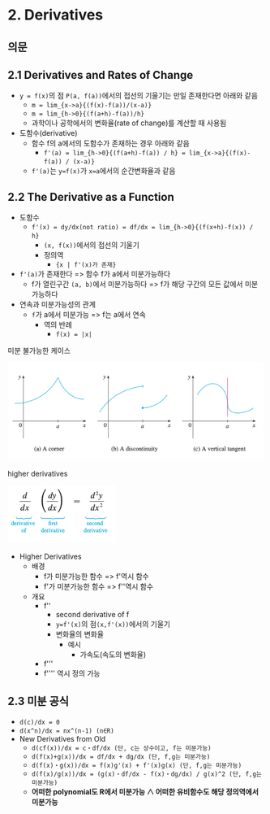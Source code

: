 # 2. Derivatives

## 의문

## 2.1 Derivatives and Rates of Change

- `y = f(x)`의 점 `P(a, f(a))`에서의 접선의 기울기는 만일 존재한다면 아래와 같음
  - `m = lim_{x->a}{(f(x)-f(a))/(x-a)}`
  - `m = lim_{h->0}{(f(a+h)-f(a))/h}`
  - 과학이나 공학에서의 변화율(rate of change)를 계산할 때 사용됨
- 도함수(derivative)
  - 함수 f의 a에서의 도함수가 존재하는 경우 아래와 같음
    - `f'(a) = lim_{h->0}{(f(a+h)-f(a)) / h} = lim_{x->a}{(f(x)-f(a)) / (x-a)}`
  - `f'(a)`는 `y=f(x)`가 `x=a`에서의 순간변화율과 같음

## 2.2 The Derivative as a Function

- 도함수
  - `f'(x) = dy/dx(not ratio) = df/dx = lim_{h->0}{(f(x+h)-f(x)) / h}`
    - `(x, f(x))`에서의 접선의 기울기
    - 정의역
      - `{x | f'(x)가 존재}`
- `f'(a)`가 존재한다 => 함수 f가 a에서 미분가능하다
  - f가 열린구간 `(a, b)`에서 미분가능하다 => f가 해당 구간의 모든 값에서 미분가능하다
- 연속과 미분가능성의 관계
  - `f`가 a에서 미분가능 => f는 a에서 연속
    - 역의 반례
      - `f(x) = |x|`

미분 불가능한 케이스

![](./images/ch2/fail_to_be_differentiable1.png)

higher derivatives

![](./images/ch2/higher_derivative1.png)

- Higher Derivatives
  - 배경
    - f가 미분가능한 함수 => f'역시 함수
    - f'가 미분가능한 함수 => f''역시 함수
  - 개요
    - f''
      - second derivative of f
      - `y=f'(x)`의 점`(x,f'(x))`에서의 기울기
      - 변화율의 변화율
        - 예시
          - 가속도(속도의 변화율)
    - f'''
    - f'''' 역시 정의 가능

## 2.3 미분 공식

- `d(c)/dx = 0`
- `d(x^n)/dx = nx^(n-1) (n∈R)`
- New Derivatives from Old
  - `d(cf(x))/dx = c・df/dx (단, c는 상수이고, f는 미분가능)`
  - `d(f(x)+g(x))/dx = df/dx + dg/dx (단, f,g는 미분가능)`
  - `d(f(x)・g(x))/dx = f(x)g'(x) + f'(x)g(x) (단, f,g는 미분가능)`
  - `d(f(x)/g(x))/dx = (g(x)・df/dx - f(x)・dg/dx) / g(x)^2 (단, f,g는 미분가능)`
  - **어떠한 polynomial도 R에서 미분가능 ∧ 어떠한 유비함수도 해당 정의역에서 미분가능**
